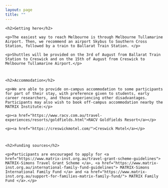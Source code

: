 ```yaml
---
layout: page
title: ""
---
```

<body>
<article>
    
<div style="margin-bottom: 40px;">

    <h2>Getting here</h2>

    <p>The easiest way to reach Melbourne is through Melbourne Tullamarine Airport. Then, we recommend an airport Skybus to Southern Cross Station, followed by a train to Ballarat Train Station. </p>
    
    <p>Shuttles will be provided on the 3rd of August from Ballarat Train Station to Creswick and on the 15th of August from Creswick to Melbourne Tullamarine Airport.</p>

</div>

<div style="margin-bottom: 40px;">

    <h2>Accommodation</h2>

    <p>We are able to provide on-campus accommodation to some participants for part of their stay, with preference given to students, early career researchers, and those experiencing other disadvantages. Participants may also wish to book off-campus accommodation nearby the MATRIX Institute:</p>

    <p><a href="https://www.racv.com.au/travel-experiences/resorts/goldfields.html">RACV Goldfields Resort</a></p>

    <p><a href="https://creswickmotel.com/">Creswick Motel</a></p>

</div>

<div style="margin-bottom: 40px;">

    <h2>Funding sources</h2>

    <p>Participants are encouraged to apply for <a href="https://www.matrix-inst.org.au/travel-grant-scheme-guidelines"> MATRIX-Simons Travel Grant Scheme </a>, <a href="https://www.matrix-inst.org.au/international-family-fund-guidelines"> MATRIX-Simons International Family Fund </a> and <a href="https://www.matrix-inst.org.au/support-for-families-matrix-family-fund/"> MATRIX Family Fund </a>.</p>

</div>

</article>
</body>
